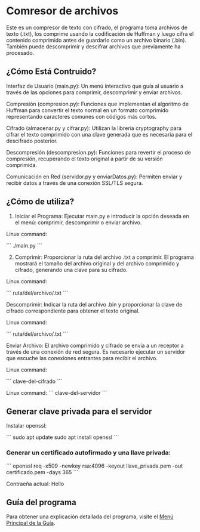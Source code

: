 # Comresor de archivos

Este es un compresor de texto con cifrado, el programa toma archivos de texto (.txt), los comprime usando la codificación de Huffman y luego cifra el contenido comprimido antes de guardarlo como un archivo binario (.bin). También puede descomprimir y descifrar archivos que previamente ha procesado.

## ¿Cómo Está Contruido?

Interfaz de Usuario (main.py): Un menú interactivo que guía al usuario a través de las opciones para comprimir, descomprimir y enviar archivos.

Compresión (compresion.py): Funciones que implementan el algoritmo de Huffman para convertir el texto normal en un formato comprimido representando caracteres comunes con códigos más cortos.

Cifrado (almacenar.py y cifrar.py): Utilizan la librería cryptography para cifrar el texto comprimido con una clave generada que es necesaria para el descifrado posterior.

Descompresión (descompresion.py): Funciones para revertir el proceso de compresión, recuperando el texto original a partir de su versión comprimida.

Comunicación en Red (servidor.py y enviarDatos.py): Permiten enviar y recibir datos a través de una conexión SSL/TLS segura.

## ¿Cómo de utiliza?

1. Iniciar el Programa: Ejecutar main.py e introducir la opción deseada en el menú: comprimir, descomprimir o enviar archivo.

Linux command:

´´´
./main.py
´´´

2. Comprimir: Proporcionar la ruta del archivo .txt a comprimir. El programa mostrará el tamaño del archivo original y del archivo comprimido y cifrado, generando una clave para su cifrado.

Linux command:

´´´
ruta/del/archivo/.txt
´´´

Descomprimir: Indicar la ruta del archivo .bin y proporcionar la clave de cifrado correspondiente para obtener el texto original.

Linux command:

´´´
ruta/del/archivo/.txt
´´´

Enviar Archivo: El archivo comprimido y cifrado se envía a un receptor a través de una conexión de red segura. Es necesario ejecutar un servidor que escuche las conexiones entrantes para recibir el archivo.

Linux command:

´´´
clave-del-cifrado
´´´

Linux command:
´´´
clave-del-servidor
´´´

## Generar clave privada para el servidor

Instalar openssl:

´´´
sudo apt update
sudo apt install openssl
´´´

### Generar un certificado autofirmado y una llave privada:

´´´
openssl req -x509 -newkey rsa:4096 -keyout llave_privada.pem -out certificado.pem -days 365
´´´

Contraeña actual:
Hello

## Guía del programa

Para obtener una explicación detallada del programa, visite el [Menú Principal de la Guía](Guia/menu_principal.md).
